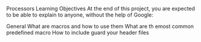 Processors
Learning Objectives
At the end of this project, you are expected to be able to explain to anyone, without the help of Google:

General
What are macros and how to use them
What are th emost common predefined macro
How to include guard your header files
